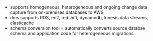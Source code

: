 - supports homogeneous, heterogeneous and ongoing change data capture from on-premises databases to AWS
- dms supports RDS, ec2, redshift, dynamodb, kinesis data streams, elasticache
- schema conversion tool = automatically converts source databse schema and application code for heterogeneous migrations
